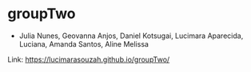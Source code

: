 # groupTwo

- Julia Nunes, Geovanna Anjos, Daniel Kotsugai, Lucimara Aparecida, Luciana, Amanda Santos, Aline Melissa

Link: https://lucimarasouzah.github.io/groupTwo/
